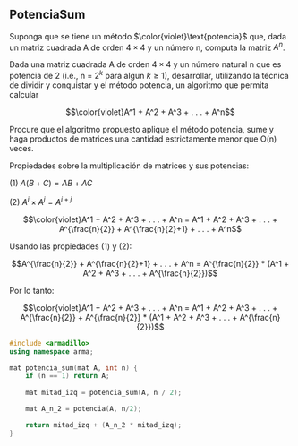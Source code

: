 PotenciaSum
---
Suponga que se tiene un método $\color{violet}\text{potencia}$ que, dada un matriz cuadrada $\text{A}$ de orden $4 × 4$ y un número $\text{n}$, computa la matriz $A^n$.

Dada una matriz cuadrada $\text{A}$ de orden $4 × 4$ y un número natural $\text{n}$ que es $\text{potencia}$ de $2$ (i.e., n = $2^k$ para algun $k \geq 1$), desarrollar, utilizando la  técnica de dividir y conquistar y el método $\text{potencia}$,
un algoritmo que permita calcular 

```math
\color{violet}A^1 + A^2 + A^3 + . . . + A^n
```

Procure que el algoritmo propuesto aplique el método $\text{potencia}$, sume y haga productos de matrices una cantidad estrictamente menor que $\text{O(n)}$ veces.

Propiedades sobre la multiplicación de matrices y sus potencias:

$(1)\ A(B + C) = AB + AC$

$(2)\ A^i × A^j = A^{i+j}$

```math
\color{violet}A^1 + A^2 + A^3 + . . . + A^n = A^1 + A^2 + A^3 + . . . + A^{\frac{n}{2}} + A^{\frac{n}{2}+1} + . . . + A^n
```
Usando las propiedades $(1)$ y $(2)$:
```math
A^{\frac{n}{2}} + A^{\frac{n}{2}+1} + . . . + A^n = A^{\frac{n}{2}} * (A^1 + A^2 + A^3 + . . . + A^{\frac{n}{2}})
```
Por lo tanto:
```math
\color{violet}A^1 + A^2 + A^3 + . . . + A^n = A^1 + A^2 + A^3 + . . . + A^{\frac{n}{2}} + A^{\frac{n}{2}} * (A^1 + A^2 + A^3 + . . . + A^{\frac{n}{2}})
```

```C++
#include <armadillo>
using namespace arma;

mat potencia_sum(mat A, int n) {
    if (n == 1) return A;
    
    mat mitad_izq = potencia_sum(A, n / 2);

    mat A_n_2 = potencia(A, n/2);

    return mitad_izq + (A_n_2 * mitad_izq);
}
```
